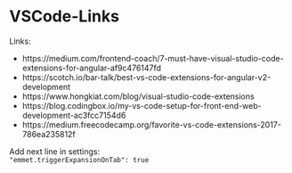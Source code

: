 # VSCode-Links

Links:
<ul>
  <li>https://medium.com/frontend-coach/7-must-have-visual-studio-code-extensions-for-angular-af9c476147fd</li>
  <li>https://scotch.io/bar-talk/best-vs-code-extensions-for-angular-v2-development</li>  
  <li>https://www.hongkiat.com/blog/visual-studio-code-extensions</li>
  <li>https://blog.codingbox.io/my-vs-code-setup-for-front-end-web-development-ac3fcc7154d6</li>
  <li>https://medium.freecodecamp.org/favorite-vs-code-extensions-2017-786ea235812f</li>
</ul>

Add next line in settings:<br/>
`"emmet.triggerExpansionOnTab": true`
